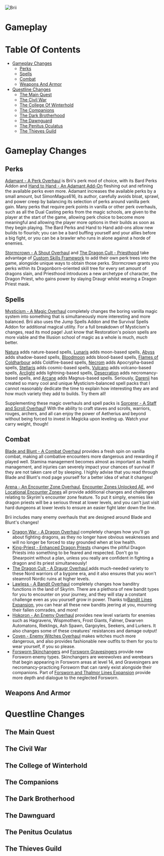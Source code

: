 ![Brii](https://staticdelivery.nexusmods.com/mods/1704/images/95501/95501-1688938116-621876061.png)

# Gameplay

# Table Of Contents

- [Gameplay Changes](#gameplay-changes)
  - [Perks](#perks)
  - [Spells](#spells)
  - [Combat](#combat)
  - [Weapons And Armor](#weapons-and-armor)
- [Questline Changes](questline-changes)
  - [The Main Quest](#the-main-quest)
  - [The Civil War](#the-civil-war)
  - [The College Of Winterhold](#the-college-of-winterhold)
  - [The Companions](#the-companions)
  - [The Dark Brotherhood](#the-dark-brotherhood)
  - [The Dawnguard](#the-dawnguard)
  - [The Penitus Oculatus](#the-penitus-oculatus)
  - [The Thieves Guild](#the-thieves-guild)

# Gameplay Changes

## Perks

[Adamant - A Perk Overhaul](https://www.nexusmods.com/skyrimspecialedition/mods/30191) is Brii's perk mod of choice, with its Bard Perks Addon and [Hand to Hand - An Adamant Add-On](https://www.nexusmods.com/skyrimspecialedition/mods/59790) fleshing out and refining the available perks even more. Adamant increases the available perks by a small amount, but SimonMagus616, its author, carefully avoids bloat, sprawl, and power creep by balancing its selection of perks around vanilla perk gain. Many perks that require perk points in vanilla or other perk overhauls, such as all the Dual Casting perks from the magic schools, are given to the player at the start of the game, allowing perk choice to become more meaningful and allowing the player more options in their builds as soon as they begin playing. The Bard Perks and Hand to Hand add-ons allow new builds to flourish; you can be a bard buffing yourself and your allies before a big fight, or you can be a brawler who runs in alone against a horde of enemies.

[Stormcrown - A Shout Overhaul](https://www.nexusmods.com/skyrimspecialedition/mods/90659) and [The Dragon Cult - Priesthood](https://www.nexusmods.com/skyrimspecialedition/mods/92794) take advantage of [Custom Skills Framework](https://www.nexusmods.com/skyrimspecialedition/mods/41780) to add their own perk trees into the game, alongside unique ways to obtain those perks. Stormcrown grants you perks within its Dragonborn-oriented skill tree for every set amount of dragons slain, and Priesthood introduces a new archetype of character, the Dragon Priest, who gains power by slaying Draugr whilst wearing a Dragon Priest mask.

## Spells

[Mysticism - A Magic Overhaul](https://www.nexusmods.com/skyrimspecialedition/mods/27839) completely changes the boring vanilla magic system into something that is simultaneously more interesting and more balanced. Brii also uses the Jump Spells Addon and the Survival Spells Addon for additional magical utility. For a full breakdown of Mysticism's changes, read its mod page! Just know that Restoration's poison spells are more viable and the Illusion school of magic as a whole is much, _much_ better.

[Natura](https://www.nexusmods.com/skyrimspecialedition/mods/77826) adds nature-based spells, [Lunaris](https://www.nexusmods.com/skyrimspecialedition/mods/80852) adds moon-based spells, [Abyss](https://www.nexusmods.com/skyrimspecialedition/mods/83329) adds shadow-based spells, [Bloodmoon](https://www.nexusmods.com/skyrimspecialedition/mods/84304) adds blood-based spells, [Flames of Coldharbour](https://www.nexusmods.com/skyrimspecialedition/mods/85425) adds Coldfire-based spells, [Necrom](https://www.nexusmods.com/skyrimspecialedition/mods/86292) adds Apocrypha-based spells, [Stellaris](https://www.nexusmods.com/skyrimspecialedition/mods/86833) adds cosmic-based spells, [Vulcano](https://www.nexusmods.com/skyrimspecialedition/mods/88689) adds volcano-based spells, [Arclight](https://www.nexusmods.com/skyrimspecialedition/mods/90405) adds lightning-based spells, [Desecration](https://www.nexusmods.com/skyrimspecialedition/mods/90832) adds necromancy-based spells, and [Arcane](https://www.nexusmods.com/skyrimspecialedition/mods/91602) adds Magnus-based spells. Seriously, [Darenii](https://www.nexusmods.com/skyrimspecialedition/users/5073294) has created so many cool and unique Mysticism-balanced spell packs that I cannot reasonably dedicate the time to explain how interesting they are and how much variety they add to builds. Try them all!

Supplementing these magic overhauls and spell packs is [Sorcerer - A Staff and Scroll Overhaul](https://www.nexusmods.com/skyrimspecialedition/mods/95196)! With the ability to craft staves and scrolls, warriors, rouges, archers, and all can enjoy the power of Aetherius and beyond without being forced to invest in Magicka upon leveling up. Watch your carry weight, though!

## Combat

[Blade and Blunt - A Combat Overhaul](https://www.nexusmods.com/skyrimspecialedition/mods/34549) provides a fresh spin on vanilla combat, making all combative encounters more dangerous and rewarding if played well. Stamina management becomes almost as important as health management, and injuries can severely impact your chances of survival if they are not taken care of by sleeping. I highly advise that you read through Blade and Blunt's mod page yourself for a better idea of what it changes!

[Arena - An Encounter Zone Overhaul](https://www.nexusmods.com/skyrimspecialedition/mods/33487), [Encounter Zones Unlocked AE](https://www.nexusmods.com/skyrimspecialedition/mods/19608), and [Locational Encounter Zones](https://www.nexusmods.com/skyrimspecialedition/mods/85212) all provide additional changes and challenges relating to Skyrim's encounter zone feature. To put it simply, enemies like dragon priests will be a serious threat at lower levels, and you can't just visit hard dungeons at lower levels to ensure an easier fight later down the line. 

Brii includes many enemy overhauls that are designed around Blade and Blunt's changes! 

- [Dragon War - A Dragon Overhaul](https://www.nexusmods.com/skyrimspecialedition/mods/51310) completely changes how you'll go about fighting dragons, as they no longer have obvious weaknesses and will no longer be forced to stay grounded when at low health.
- [King-Priest - Enhanced Dragon Priests](https://www.nexusmods.com/skyrimspecialedition/mods/59652) changes the pitiful Dragon Priests into something to be feared and respected. Don't go to Shearpoint without a plan, unless you really are confident in fighting a dragon and its priest simultaneously!
- [The Dragon Cult - A Draugr Overhaul ](https://www.nexusmods.com/skyrimspecialedition/mods/81422) adds much-needed variety to these Nord warriors of a bygone era, and it also ensures that you won't steamroll Nordic ruins at higher levels.
- [Lawless - A Bandit Overhaul](https://www.nexusmods.com/skyrimspecialedition/mods/88080) completely changes how banditry functions in the land of Skyrim. There are a plethora of new bandit types for you to encounter on your journey, and they will stay a constant challenge even as you yourself grow in power. Thanks to[Bandit Lines Expansion](https://www.nexusmods.com/skyrimspecialedition/mods/63733), you can hear all these new bandits jeering at you, mourning their fallen comrades, and more!
- [Hokoron - An Enemy Overhaul](https://www.nexusmods.com/skyrimspecialedition/mods/89212) provides new level variants for enemies such as Hagravens, Wispmothers, Frost Giants, Falmer, Dwarven Automatons, Rieklings, Ash Spawn, Gargoyles, Seekers, and Lurkers. It also changes some of these creatures' resistances and damage output!
- [Coven - Enemy Witches Overhaul](https://www.nexusmods.com/skyrimspecialedition/mods/51596) makes witches much more dangerous, and also provides fashionable new outfits to them for you to wear yourself, if you so please.
- [Forsworn Skinchangers](https://www.nexusmods.com/skyrimspecialedition/mods/34900) and [Forsworn Gravesingers](https://www.nexusmods.com/skyrimspecialedition/mods/40143) provide new Forsworn enemy types. Skinchangers are werewolves and werebears that begin appearing in Forsworn areas at level 14, and Gravesingers are necromancy-practicing Forsworn that can rarely exist alongside their companions. Part of [Forsworn and Thalmor Lines Expansion](https://www.nexusmods.com/skyrimspecialedition/mods/80188) provide more depth and dialogue to the neglected Forsworn.

## Weapons And Armor

# Questline Changes

## The Main Quest

## The Civil War

## The College of Winterhold

## The Companions

## The Dark Brotherhood

## The Dawnguard

## The Penitus Oculatus

## The Thieves Guild
